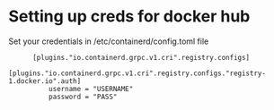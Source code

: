 # Setting up creds for docker hub

Set your credentials in /etc/containerd/config.toml file
```
      [plugins."io.containerd.grpc.v1.cri".registry.configs]
        [plugins."io.containerd.grpc.v1.cri".registry.configs."registry-1.docker.io".auth]
          username = "USERNAME"
          password = "PASS"
```